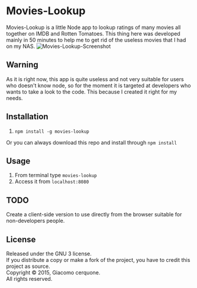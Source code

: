 # Movies-Lookup
Movies-Lookup is a little Node app to lookup ratings of many movies all together on IMDB and Rotten Tomatoes. This thing here was developed mainly in 50 minutes to help me to get rid of the useless movies that I had on my NAS.
![Movies-Lookup-Screenshot](http://blog.giacomocerquone.com/wp-content/uploads/2015/12/Movies-Lookup-screenshot.jpg?4560df)

## Warning
As it is right now, this app is quite useless and not very suitable for users who doesn't know node, so for the moment it is targeted at developers who wants to take a look to the code. This because I created it right for my needs. 

## Installation
1. `npm install -g movies-lookup`

Or you can always download this repo and install through `npm install`

## Usage
1. From terminal type `movies-lookup`
2. Access it from `localhost:8080`

## TODO
Create a client-side version to use directly from the browser suitable for non-developers people. 

## License
Released under the GNU 3 license.<br>
If you distribute a copy or make a fork of the project, you have to credit this project as source.<br>
Copyright © 2015, Giacomo cerquone.<br>
All rights reserved.
